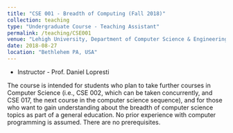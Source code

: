 ```yaml
---
title: "CSE 001 - Breadth of Computing (Fall 2018)"
collection: teaching
type: "Undergraduate Course - Teaching Assistant"
permalink: /teaching/CSE001
venue: "Lehigh University, Department of Computer Science & Engineering"
date: 2018-08-27
location: "Bethlehem PA, USA"
---
```


<!-- Course Description -->
<!-- ====== -->
* Instructor - Prof. Daniel Lopresti

The course is intended for students who plan to take further courses in Computer Science (i.e., CSE 002, which can be taken concurrently, and CSE 017, the next course in the computer science sequence), and for those who want to gain understanding about the breadth of computer science topics as part of a general education. No prior experience with computer programming is assumed. There are no prerequisites.
